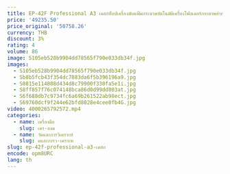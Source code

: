 ```yaml
---
title: EP-42F Professional A3 เดสก์ท็อปเครื่องพับแฟ้มกระดาษอัตโนมัติเครื่องโฟลเดอร์กระดาษสําหรับขาย
price: '49235.50'
price_original: '50758.26'
currency: THB
discount: 3%
rating: 4
volume: 86
image: S105eb528b9904dd78565f790e033db34f.jpg
images:
  - S105eb528b9904dd78565f790e033db34f.jpg
  - Sb8b5fcb43f354dc7883da6f5b396196a9.jpg
  - S0815e114808d434d8c79900f330fa5e1i.jpg
  - S8ff857f76c074148bca86d0d99dd803at.jpg
  - S6f688db7c9734fc6a69b261522ab98ect.jpg
  - S69760dcf9f244e62bfd8028e4cee0fb4G.jpg
video: 4000265792572.mp4
categories:
  - name: เครื่องมือ
    slug: เคร-องม
  - name: วัดและการวิเคราะห์
    slug: ดและการว-เคราะห
slug: ep-42f-professional-a3-เดสก
encode: opm8URC
lang: th
---
```

  
